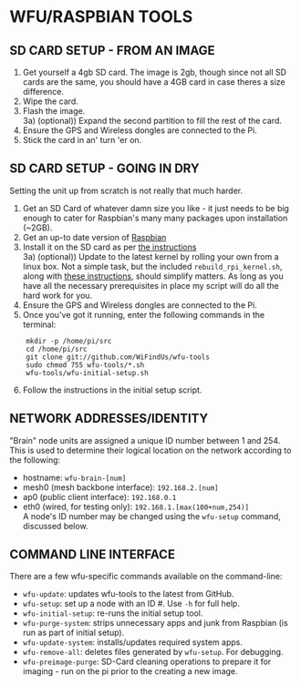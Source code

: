 WFU/RASPBIAN TOOLS
==================


SD CARD SETUP - FROM AN IMAGE
-----------------------------
1) Get yourself a 4gb SD card. The image is 2gb, though since not all SD cards are the same, you should have a 4GB card in case theres a size difference.  
2) Wipe the card.  
3) Flash the image.  
    3a) (optional)) Expand the second partition to fill the rest of the card.  
4) Ensure the GPS and Wireless dongles are connected to the Pi.  
5) Stick the card in an' turn 'er on.  


SD CARD SETUP - GOING IN DRY
----------------------------
Setting the unit up from scratch is not really that much harder.
1) Get an SD Card of whatever damn size you like - it just needs to be big enough to cater for Raspbian's many many packages upon installation (~2GB).  
2) Get an up-to date version of [Raspbian](http://downloads.raspberrypi.org/raspbian_latest)  
3) Install it on the SD card as per [the instructions](http://www.raspberrypi.org/documentation/installation/installing-images/README.md)  
    3a) (optional)) Update to the latest kernel by rolling your own from a linux box. Not a simple task, but the included `rebuild_rpi_kernel.sh`, along with [these instructions](http://elinux.org/RPi_Kernel_Compilation), should simplify matters. As long as you have all the necessary prerequisites in place my script will do all the hard work for you.  
4) Ensure the GPS and Wireless dongles are connected to the Pi.  
5) Once you've got it running, enter the following commands in the terminal:  
```Shell
    mkdir -p /home/pi/src  
	cd /home/pi/src  
	git clone git://github.com/WiFindUs/wfu-tools  
	sudo chmod 755 wfu-tools/*.sh  
	wfu-tools/wfu-initial-setup.sh  

```
6) Follow the instructions in the initial setup script.  


NETWORK ADDRESSES/IDENTITY
--------------------------
"Brain" node units are assigned a unique ID number between 1 and 254. This is used to determine their logical location on the network according to the following:  
- hostname: `wfu-brain-[num]`  
- mesh0 (mesh backbone interface): `192.168.2.[num]`  
- ap0 (public client interface): `192.168.0.1`  
- eth0 (wired, for testing only): `192.168.1.[max(100+num,254)]`  
A node's ID number may be changed using the `wfu-setup` command, discussed below.  


COMMAND LINE INTERFACE
----------------------
There are a few wfu-specific commands available on the command-line:  
- `wfu-update`: updates wfu-tools to the latest from GitHub.
- `wfu-setup`: set up a node with an ID #. Use `-h` for full help.
- `wfu-initial-setup`: re-runs the initial setup tool.
- `wfu-purge-system`: strips unnecessary apps and junk from Raspbian (is run as part of initial setup).
- `wfu-update-system`: installs/updates required system apps.
- `wfu-remove-all`: deletes files generated by `wfu-setup`. For debugging.
- `wfu-preimage-purge`: SD-Card cleaning operations to prepare it for imaging - run on the pi prior to the creating a new image.

